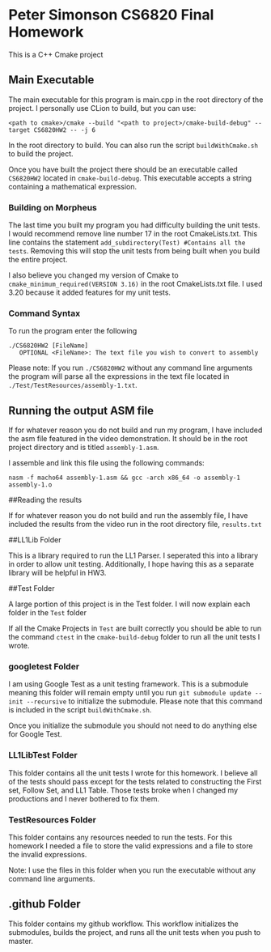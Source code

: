 # Peter Simonson CS6820 Final Homework

This is a C++ Cmake project

## Main Executable
The main executable for this program is main.cpp in the root directory of the project. I personally use CLion to build, but you can use:

``<path to cmake>/cmake --build "<path to project>/cmake-build-debug" --target CS6820HW2 -- -j 6``

In the root directory to build. You can also run the script ``buildWithCmake.sh`` to build the project.

Once you have built the project there should be an executable called ``CS6820HW2`` located in `cmake-build-debug`. This executable accepts a string containing a mathematical expression.

### Building on Morpheus
The last time you built my program you had difficulty building the unit tests. I would recommend remove line number 17 in the root CmakeLists.txt. This line contains the statement `add_subdirectory(Test) #Contains all the tests`. Removing this will stop the unit tests from being built when you build the entire project.

I also believe you changed my version of Cmake to `cmake_minimum_required(VERSION 3.16)` in the root CmakeLists.txt file. I used 3.20 because it added features for my unit tests.

### Command Syntax

To run the program enter the following

    ./CS6820HW2 [FileName]
       OPTIONAL <FileName>: The text file you wish to convert to assembly

Please note: If you run `./CS6820HW2` without any command line arguments the program will parse all the expressions in the text file located in `./Test/TestResources/assembly-1.txt`.

## Running the output ASM file

If for whatever reason you do not build and run my program, I have included the asm file featured in the video demonstration. It should be in the root project directory and is titled `assembly-1.asm`.

I assemble and link this file using the following commands:

`nasm -f macho64 assembly-1.asm && gcc -arch x86_64 -o assembly-1 assembly-1.o`

##Reading the results

If for whatever reason you do not build and run the assembly file, I have included the results from the video run in the root directory file, `results.txt`

##LL1Lib Folder

This is a library required to run the LL1 Parser. I seperated this into a library in order to allow unit testing. Additionally, I hope having this as a separate library will be helpful in HW3.

##Test Folder

A large portion of this project is in the Test folder. I will now explain each folder in the `Test` folder

If all the Cmake Projects in `Test` are built correctly you should be able to run the command `ctest` in the `cmake-build-debug` folder to run all the unit tests I wrote.

### googletest Folder
I am using Google Test as a unit testing framework. This is a submodule meaning this folder will remain empty until you run `git submodule update --init --recursive` to initialize the submodule. Please note that this command is included in the script `buildWithCmake.sh`.

Once you initialize the submodule you should not need to do anything else for Google Test.

### LL1LibTest Folder
This folder contains all the unit tests I wrote for this homework. I believe all of the tests should pass except for the tests related to constructing the First set, Follow Set, and LL1 Table. Those tests broke when I changed my productions and I never bothered to fix them.

### TestResources Folder
This folder contains any resources needed to run the tests. For this homework I needed a file to store the valid expressions and a file to store the invalid expressions.

Note: I use the files in this folder when you run the executable without any command line arguments.

## .github Folder
This folder contains my github workflow. This workflow initializes the submodules, builds the project, and runs all the unit tests when you push to master.
